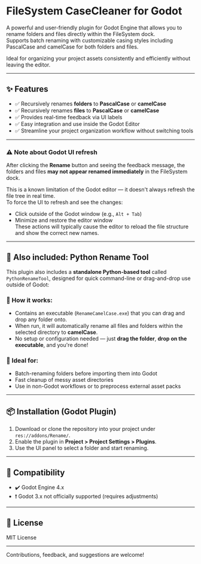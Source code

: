 # FileSystem CaseCleaner for Godot

A powerful and user-friendly plugin for Godot Engine that allows you to rename folders and files directly within the FileSystem dock.  
Supports batch renaming with customizable casing styles including PascalCase and camelCase for both folders and files.

Ideal for organizing your project assets consistently and efficiently without leaving the editor.

---

## ✨ Features

- ✅ Recursively renames **folders** to **PascalCase** or **camelCase**
- ✅ Recursively renames **files** to **PascalCase** or **camelCase**
- ✅ Provides real-time feedback via UI labels
- ✅ Easy integration and use inside the Godot Editor
- ✅ Streamline your project organization workflow without switching tools

---

### ⚠️ Note about Godot UI refresh

After clicking the **Rename** button and seeing the feedback message, the folders and files **may not appear renamed immediately** in the FileSystem dock.

This is a known limitation of the Godot editor — it doesn't always refresh the file tree in real time.  
To force the UI to refresh and see the changes:

- Click outside of the Godot window (e.g., `Alt + Tab`)
- Minimize and restore the editor window  
These actions will typically cause the editor to reload the file structure and show the correct new names.

---

## 🐍 Also included: Python Rename Tool

This plugin also includes a **standalone Python-based tool** called `PythonRenameTool`, designed for quick command-line or drag-and-drop use outside of Godot:

### 🔹 How it works:
- Contains an executable (`RenameCamelCase.exe`) that you can drag and drop any folder onto.
- When run, it will automatically rename all files and folders within the selected directory to **camelCase**.
- No setup or configuration needed — just **drag the folder**, **drop on the executable**, and you're done!

### 🔹 Ideal for:
- Batch-renaming folders before importing them into Godot
- Fast cleanup of messy asset directories
- Use in non-Godot workflows or to preprocess external asset packs

---

## 📦 Installation (Godot Plugin)

1. Download or clone the repository into your project under `res://addons/Rename/`.
2. Enable the plugin in **Project > Project Settings > Plugins**.
3. Use the UI panel to select a folder and start renaming.

---

## 🧩 Compatibility

- ✔️ Godot Engine 4.x
- ❗ Godot 3.x not officially supported (requires adjustments)

---

## 📄 License

MIT License

---

Contributions, feedback, and suggestions are welcome!
